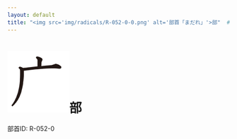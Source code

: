 ```yaml
---
layout: default
title: "<img src='img/radicals/R-052-0-0.png' alt='部首「まだれ」'>部"  # glyphをタイトルに使用
---
```


# <img src='img/radicals/R-052-0-0.png' alt='部首「まだれ」'>部
部首ID: R-052-0
